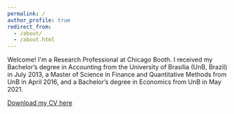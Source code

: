 ```yaml
---
permalink: /
author_profile: true
redirect_from: 
  - /about/
  - /about.html
---
```


Welcome! I'm a Research Professional at Chicago Booth. I received my Bachelor’s degree in Accounting from the University of Brasília (UnB, Brazil) in July 2013, a Master of Science in Finance and Quantitative Methods from UnB in April 2016, and a Bachelor’s degree in Economics from UnB in May 2021.

[Download my CV here](https://pcsbezerra.github.io/files/cv.pdf)





